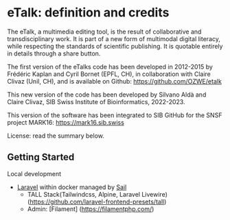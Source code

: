 # eTalk: definition and credits

The eTalk, a multimedia editing tool, is the result of collaborative and transdisciplinary work. It is part of a new form of multimodal digital literacy, while respecting the standards of scientific publishing. It is quotable entirely in details through a share button.

The first version of the eTalks code has been developed in 2012-2015 by Frédéric Kaplan and Cyril Bornet (EPFL, CH), in collaboration with Claire Clivaz (Unil, CH), and is available on Github: https://github.com/OZWE/etalk

This new version of the code has been developed by Silvano Aldà and Claire Clivaz, SIB Swiss Institute of Bioinformatics, 2022-2023.

This version of the software has been integrated to SIB GitHub for the SNSF project MARK16: https://mark16.sib.swiss

License: read the summary below.

## Getting Started
Local development
- [Laravel](https://laravel.com/) within docker managed by [Sail](https://laravel.com/docs/master/sail) 
    - TALL Stack(Tailwindcss, Alpine, Laravel Livewire) (https://github.com/laravel-frontend-presets/tall)
    - Admin: [Filament] (https://filamentphp.com/)
